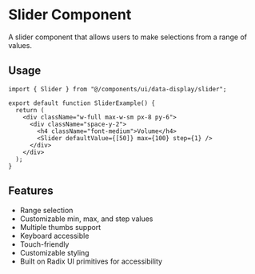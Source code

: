 # Slider Component

A slider component that allows users to make selections from a range of values.

## Usage

```tsx
import { Slider } from "@/components/ui/data-display/slider";

export default function SliderExample() {
  return (
    <div className="w-full max-w-sm px-8 py-6">
      <div className="space-y-2">
        <h4 className="font-medium">Volume</h4>
        <Slider defaultValue={[50]} max={100} step={1} />
      </div>
    </div>
  );
}
```

## Features

- Range selection
- Customizable min, max, and step values
- Multiple thumbs support
- Keyboard accessible
- Touch-friendly
- Customizable styling
- Built on Radix UI primitives for accessibility
